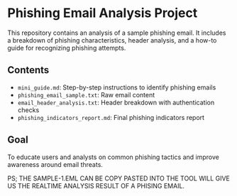 # Phishing Email Analysis Project

This repository contains an analysis of a sample phishing email. It includes a breakdown of phishing characteristics, header analysis, and a how-to guide for recognizing phishing attempts.

## Contents

- `mini_guide.md`: Step-by-step instructions to identify phishing emails
- `phishing_email_sample.txt`: Raw email content
- `email_header_analysis.txt`: Header breakdown with authentication checks
- `phishing_indicators_report.md`: Final phishing indicators report

## Goal

To educate users and analysts on common phishing tactics and improve awareness around email threats.

PS; THE SAMPLE-1.EML CAN BE COPY PASTED INTO THE TOOL WILL GIVE US THE REALTIME ANALYSIS RESULT OF A PHISING EMAIL.
